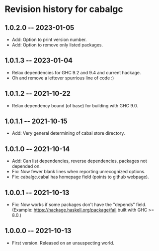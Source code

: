 # Revision history for cabalgc

## 1.0.2.0 -- 2023-01-05

* Add: Option to print version number.
* Add: Option to remove only listed packages.

## 1.0.1.3 -- 2023-01-04

* Relax dependencies for GHC 9.2 and 9.4 and current hackage.
* Oh and remove a leftover spurrious line of code :)

## 1.0.1.2 -- 2021-10-22

* Relax dependency bound (of base) for building with GHC 9.0.

## 1.0.1.1 -- 2021-10-15

* Add: Very general determining of cabal store directory.

## 1.0.1.0 -- 2021-10-14

* Add: Can list dependencies, reverse dependencies, packages not depended on.
* Fix: Now fewer blank lines when reporting unrecognized options.
* Fix: cabalgc.cabal has homepage field (points to github webpage).

## 1.0.0.1 -- 2021-10-13

* Fix: Now works if some packages don't have the "depends" field.
  (Example: https://hackage.haskell.org/package/fail built with GHC >= 8.0.)

## 1.0.0.0 -- 2021-10-13

* First version. Released on an unsuspecting world.
